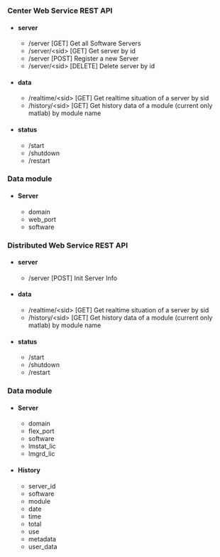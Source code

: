 ### Center Web Service REST API
- #### server
    - /server [GET]
    Get all Software Servers
    - /server/\<sid> [GET]
    Get server by id
    - /server [POST]
    Register a new Server
    - /server/\<sid> [DELETE]
    Delete server by id
- #### data
    - /realtime/\<sid> [GET]
    Get realtime situation of a server by sid
    - /history/\<sid> [GET]
    Get history data of a module (current only matlab) by module name
- #### status
    - /start
    - /shutdown
    - /restart
### Data module
- #### Server
    - domain
    - web_port
    - software

### Distributed Web Service REST API
- #### server
    - /server [POST]
    Init Server Info
- #### data
    - /realtime/\<sid> [GET]
    Get realtime situation of a server by sid
    - /history/\<sid> [GET]
    Get history data of a module (current only matlab) by module name
- #### status
    - /start
    - /shutdown
    - /restart
### Data module
- #### Server
    - domain
    - flex_port
    - software
    - lmstat_lic
    - lmgrd_lic
- #### History
    - server_id
    - software
    - module
    - date
    - time
    - total
    - use
    - metadata
    - user_data

